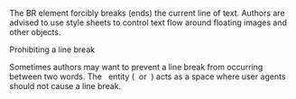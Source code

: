 The BR element forcibly breaks (ends) the current line of text. Authors are advised to use style sheets to control text flow around floating images and other objects.

Prohibiting a line break 

Sometimes authors may want to prevent a line break from occurring between two words. The &nbsp; entity (&#160; or &#xA0;) acts as a space where user agents should not cause a line break.